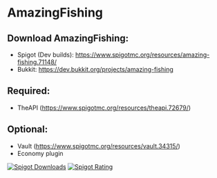 # AmazingFishing

## Download AmazingFishing:
- Spigot (Dev builds): https://www.spigotmc.org/resources/amazing-fishing.71148/
- Bukkit: https://dev.bukkit.org/projects/amazing-fishing

## Required:
- TheAPI (https://www.spigotmc.org/resources/theapi.72679/)

## Optional:
- Vault (https://www.spigotmc.org/resources/vault.34315/)
- Economy plugin

[![Spigot Downloads](https://img.shields.io/badge/dynamic/json.svg?url=https://api.spiget.org/v2/resources/71148&label=Spigot-Downloads&query=$.downloads&colorB=ee8a18&style=flat-square&maxAge=3600)](https://www.spigotmc.org/resources/71148/)
[![Spigot Rating](https://img.shields.io/badge/dynamic/json.svg?url=https://api.spiget.org/v2/resources/71148&label=Rating&query=$.rating.average&colorB=00AB66&style=flat-square&maxAge=3600)](https://www.spigotmc.org/resources/71148/)
